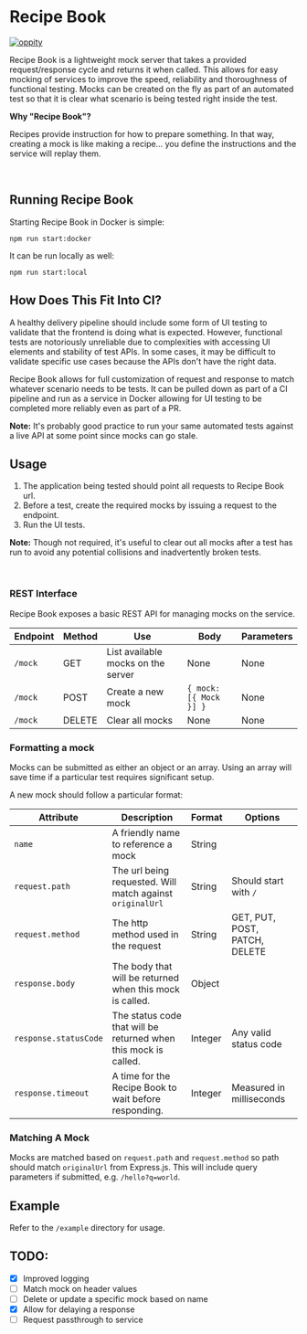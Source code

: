 # Recipe Book

[![oppity](https://circleci.com/gh/oppity/recipe-book.svg?style=svg)](https://app.circleci.com/github/oppity/recipe-book/pipelines)

Recipe Book is a lightweight mock server that takes a provided request/response cycle and returns it when called.  This allows for easy mocking of services to improve the speed, reliability and thoroughness of functional testing.  Mocks can be created on the fly as part of an automated test so that it is clear what scenario is being tested right inside the test.

**Why "Recipe Book"?**

Recipes provide instruction for how to prepare something.  In that way, creating a mock is like making a recipe... you define the instructions and the service will replay them.

<br>

## Running Recipe Book

Starting Recipe Book in Docker is simple:

    npm run start:docker

It can be run locally as well:

    npm run start:local

## How Does This Fit Into CI?

A healthy delivery pipeline should include some form of UI testing to validate that the frontend is doing what is expected.  However, functional tests are notoriously unreliable due to complexities with accessing UI elements and stability of test APIs.  In some cases, it may be difficult to validate specific use cases because the APIs don't have the right data.

Recipe Book allows for full customization of request and response to match whatever scenario needs to be tests.  It can be pulled down as part of a CI pipeline and run as a service in Docker allowing for UI testing to be completed more reliably even as part of a PR.

**Note:** It's probably good practice to run your same automated tests against a live API at some point since mocks can go stale.

## Usage

1.  The application being tested should point all requests to Recipe Book url.
2.  Before a test, create the required mocks by issuing a request to the endpoint.
3.  Run the UI tests.

**Note:** Though not required, it's useful to clear out all mocks after a test has run to avoid any potential collisions and inadvertently broken tests.

<br>

### REST Interface

Recipe Book exposes a basic REST API for managing mocks on the service.

| Endpoint | Method | Use                                | Body                   | Parameters |
| -------- | ------ | ---------------------------------- | ---------------------- | ---------- |
| `/mock`  | GET    | List available mocks on the server | None                   | None       |
| `/mock`  | POST   | Create a new mock                  | `{ mock: [{ Mock }] }` | None       |
| `/mock`  | DELETE | Clear all mocks                    | None                   | None       |

### Formatting a mock

Mocks can be submitted as either an object or an array.  Using an array will save time if a particular test requires significant setup.

A new mock should follow a particular format:

| Attribute             | Description                                                     | Format  | Options                       |
| --------------------- | --------------------------------------------------------------- | ------- | ----------------------------- |
| `name`                | A friendly name to reference a mock                             | String  |                               |
| `request.path`        | The url being requested.  Will match against `originalUrl`      | String  | Should start with `/`         |
| `request.method`      | The http method used in the request                             | String  | GET, PUT, POST, PATCH, DELETE |
| `response.body`       | The body that will be returned when this mock is called.        | Object  |                               |
| `response.statusCode` | The status code that will be returned when this mock is called. | Integer | Any valid status code         |
| `response.timeout`    | A time for the Recipe Book to wait before responding.           | Integer | Measured in milliseconds      |

### Matching A Mock

Mocks are matched based on `request.path` and `request.method` so path should match `originalUrl` from Express.js.  This will include query parameters if submitted, e.g. `/hello?q=world`.

## Example

Refer to the `/example` directory for usage.

## TODO:

-   [x]  Improved logging
-   [ ]  Match mock on header values
-   [ ]  Delete or update a specific mock based on name
-   [x]  Allow for delaying a response
-   [ ]  Request passthrough to service
